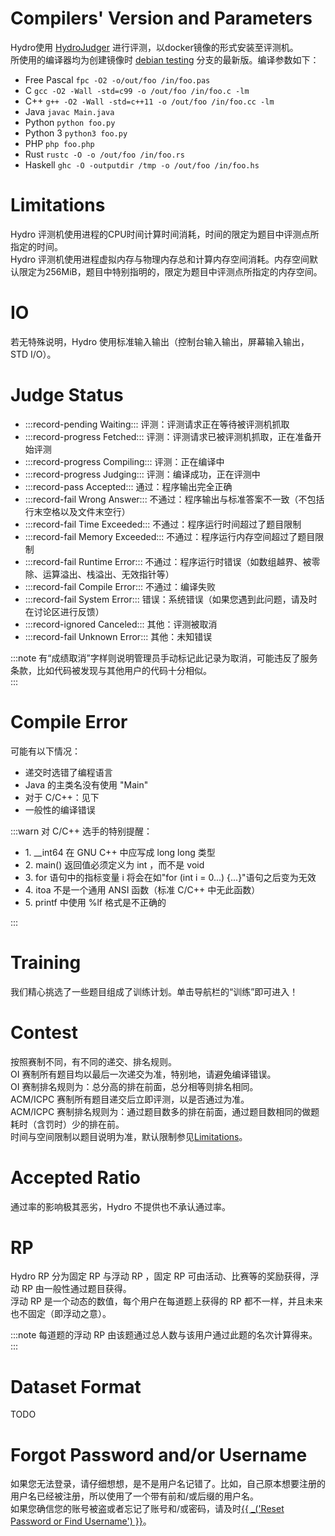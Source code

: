 # Compilers' Version and Parameters

Hydro使用 [HydroJudger](https://github.com/hydro-dev/HydroJudger) 进行评测，以docker镜像的形式安装至评测机。  
所使用的编译器均为创建镜像时 [debian testing](https://wiki.debian.org/DebianTesting) 分支的最新版。编译参数如下：  

- Free Pascal `fpc -O2 -o/out/foo /in/foo.pas`  
- C `gcc -O2 -Wall -std=c99 -o /out/foo /in/foo.c -lm`  
- C++ `g++ -O2 -Wall -std=c++11 -o /out/foo /in/foo.cc -lm`  
- Java `javac Main.java`  
- Python `python foo.py`  
- Python 3 `python3 foo.py`  
- PHP `php foo.php`  
- Rust `rustc -O -o /out/foo /in/foo.rs`  
- Haskell `ghc -O -outputdir /tmp -o /out/foo /in/foo.hs`  

# Limitations

Hydro 评测机使用进程的CPU时间计算时间消耗，时间的限定为题目中评测点所指定的时间。  
Hydro 评测机使用进程虚拟内存与物理内存总和计算内存空间消耗。内存空间默认限定为256MiB，题目中特别指明的，限定为题目中评测点所指定的内存空间。  

# IO

若无特殊说明，Hydro 使用标准输入输出（控制台输入输出，屏幕输入输出，STD I/O）。  

# Judge Status

- :::record-pending Waiting::: 评测：评测请求正在等待被评测机抓取  
- :::record-progress Fetched::: 评测：评测请求已被评测机抓取，正在准备开始评测  
- :::record-progress Compiling::: 评测：正在编译中  
- :::record-progress Judging::: 评测：编译成功，正在评测中  
- :::record-pass Accepted::: 通过：程序输出完全正确  
- :::record-fail Wrong Answer::: 不通过：程序输出与标准答案不一致（不包括行末空格以及文件末空行）  
- :::record-fail Time Exceeded::: 不通过：程序运行时间超过了题目限制  
- :::record-fail Memory Exceeded::: 不通过：程序运行内存空间超过了题目限制  
- :::record-fail Runtime Error::: 不通过：程序运行时错误（如数组越界、被零除、运算溢出、栈溢出、无效指针等）  
- :::record-fail Compile Error::: 不通过：编译失败  
- :::record-fail System Error::: 错误：系统错误（如果您遇到此问题，请及时在讨论区进行反馈）  
- :::record-ignored Canceled::: 其他：评测被取消  
- :::record-fail Unknown Error::: 其他：未知错误  

:::note
有“成绩取消”字样则说明管理员手动标记此记录为取消，可能违反了服务条款，比如代码被发现与其他用户的代码十分相似。  
:::  

# Compile Error

可能有以下情况：

- 递交时选错了编程语言  
- Java 的主类名没有使用 "Main"  
- 对于 C/C++：见下  
- 一般性的编译错误  

:::warn
对 C/C++ 选手的特别提醒：
<ul>
    <li>1. __int64 在 GNU C++ 中应写成 long long 类型</li>
    <li>2. main() 返回值必须定义为 int ，而不是 void</li>
    <li>3. for 语句中的指标变量 i 将会在如"for (int i = 0...) {...}"语句之后变为无效</li>
    <li>4. itoa 不是一个通用 ANSI 函数（标准 C/C++ 中无此函数）</li>
    <li>5. printf 中使用 %lf 格式是不正确的</li>
</ul>
:::

# Training

我们精心挑选了一些题目组成了训练计划。单击导航栏的“训练”即可进入！

# Contest

按照赛制不同，有不同的递交、排名规则。  
OI 赛制所有题目均以最后一次递交为准，特别地，请避免编译错误。  
OI 赛制排名规则为：总分高的排在前面，总分相等则排名相同。  
ACM/ICPC 赛制所有题目递交后立即评测，以是否通过为准。  
ACM/ICPC 赛制排名规则为：通过题目数多的排在前面，通过题目数相同的做题耗时（含罚时）少的排在前。  
时间与空间限制以题目说明为准，默认限制参见[Limitations](#Limits)。  

# Accepted Ratio

通过率的影响极其恶劣，Hydro 不提供也不承认通过率。  

# RP

Hydro RP 分为固定 RP 与浮动 RP ，固定 RP 可由活动、比赛等的奖励获得，浮动 RP 由一般性通过题目获得。  
浮动 RP 是一个动态的数值，每个用户在每道题上获得的 RP 都不一样，并且未来也不固定（即浮动之意）。  

:::note
每道题的浮动 RP 由该题通过总人数与该用户通过此题的名次计算得来。  
:::

# Dataset Format

TODO

# Forgot Password and/or Username

如果您无法登录，请仔细想想，是不是用户名记错了。比如，自己原本想要注册的用户名已经被注册，所以使用了一个带有前和/或后缀的用户名。  
如果您确信您的账号被盗或者忘记了账号和/或密码，请及时[{{ _('Reset Password or Find Username') }}](/lostpass)。  

